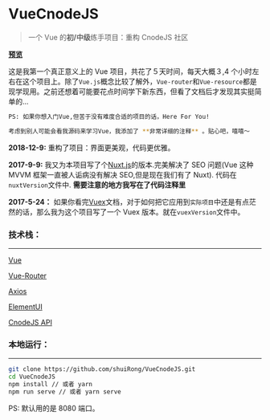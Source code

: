 # VueCnodeJS

> 一个 Vue 的**初/中级**练手项目：重构 CnodeJS 社区

[**预览**](https://heuristic-stonebraker-33e1b8.netlify.com/#/)

这是我第一个真正意义上的 Vue 项目，共花了５天时间，每天大概３,4 个小时左右在这个项目上。除了`Vue.js`概念比较了解外，`Vue-router`和`Vue-resource`都是现学现用。之前还想着可能要花点时间学下新东西，但看了文档后才发现其实挺简单的...

```bash
PS: 如果你想入门Vue,但苦于没有难度合适的项目的话，Here For You!

考虑到别人可能会看我源码来学习Vue，我添加了 **非常详细的注释** 。贴心吧，嘻嘻～
```

**2018-12-9:** 重构了项目：界面更美观，代码更优雅。

**2017-9-9:** 我又为本项目写了个[Nuxt.js](https://zh.nuxtjs.org/)的版本.完美解决了 SEO 问题(Vue 这种 MVVM 框架一直被人诟病没有解决 SEO,但是现在我们有了 Nuxt). 代码在`nuxtVersion`文件中. **需要注意的地方我写在了代码注释里**

**2017-5-24：** 如果你看完[Vuex](https://vuex.vuejs.org/zh-cn/)文档，对于如何把它应用到`实际项目`中还是有点茫然的话，那么我为这个项目写了一个 Vuex 版本。就在`vuexVersion`文件中。

### 技术栈：

---

[Vue](https://cn.vuejs.org/)

[Vue-Router](https://router.vuejs.org/zh-cn/)

[Axios](https://github.com/axios/axios)

[ElementUI](http://element.eleme.io/)

[CnodeJS API](https://cnodejs.org/api)

### 本地运行：

---

```bash
git clone https://github.com/shuiRong/VueCnodeJS.git
cd VueCnodeJS
npm install // 或者 yarn
npm run serve // 或者 yarn serve
```

PS: 默认用的是 8080 端口。
